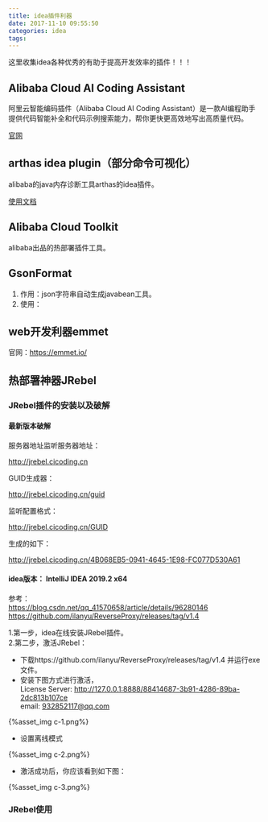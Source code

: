 ```yaml
---
title: idea插件利器
date: 2017-11-10 09:55:50
categories: idea
tags:
---
```


这里收集idea各种优秀的有助于提高开发效率的插件！！！

## Alibaba Cloud AI Coding Assistant

阿里云智能编码插件（Alibaba Cloud AI Coding Assistant）是一款AI编程助手
提供代码智能补全和代码示例搜索能力，帮你更快更高效地写出高质量代码。

[官网](https://developer.aliyun.com/tool/cosy)

## arthas idea plugin（部分命令可视化）

alibaba的java内存诊断工具arthas的idea插件。

[使用文档](https://www.yuque.com/arthas-idea-plugin)

## Alibaba Cloud Toolkit

alibaba出品的热部署插件工具。


## GsonFormat
1. 作用：json字符串自动生成javabean工具。
2. 使用：



## web开发利器emmet

官网：https://emmet.io/

## 热部署神器JRebel

### JRebel插件的安装以及破解

#### 最新版本破解

服务器地址监听服务器地址：

http://jrebel.cicoding.cn

GUID生成器：

http://jrebel.cicoding.cn/guid

监听配置格式：

http://jrebel.cicoding.cn/GUID

生成的如下：

http://jrebel.cicoding.cn/4B068EB5-0941-4645-1E98-FC077D530A61



#### idea版本： IntelliJ IDEA 2019.2 x64

参考：      
https://blog.csdn.net/qq_41570658/article/details/96280146      
https://github.com/ilanyu/ReverseProxy/releases/tag/v1.4

1.第一步，idea在线安装JRebel插件。     
2.第二步，激活JRebel：
     
- 下载https://github.com/ilanyu/ReverseProxy/releases/tag/v1.4   并运行exe文件。       
- 安装下图方式进行激活，   
License Server: http://127.0.0.1:8888/88414687-3b91-4286-89ba-2dc813b107ce      
email: 932852117@qq.com 

{%asset_img c-1.png%}

- 设置离线模式        

{%asset_img c-2.png%}

- 激活成功后，你应该看到如下图：

{%asset_img c-3.png%}

### JRebel使用

